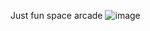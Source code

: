 Just fun space arcade
![image](https://github.com/user-attachments/assets/5e7aec5f-b91d-4e6f-aa80-25d6382e62eb)
